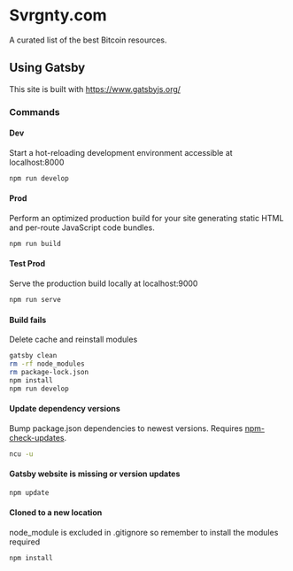 # Svrgnty.com

A curated list of the best Bitcoin resources.

## Using Gatsby

This site is built with https://www.gatsbyjs.org/

### Commands

#### Dev
Start a hot-reloading development environment accessible at localhost:8000
```sh
npm run develop
```

#### Prod
Perform an optimized production build for your site generating static HTML and per-route JavaScript code bundles.
```sh
npm run build
```
#### Test Prod
Serve the production build locally at localhost:9000
```sh
npm run serve
```

#### Build fails 
Delete cache and reinstall modules
```sh
gatsby clean
rm -rf node_modules
rm package-lock.json
npm install
npm run develop
```

#### Update dependency versions
Bump package.json dependencies to newest versions. Requires [npm-check-updates](https://www.npmjs.com/package/npm-check-updates).
```sh
ncu -u
```

#### Gatsby website is missing or version updates
```sh
npm update
```

#### Cloned to a new location
node_module is excluded in .gitignore so remember to install the modules required
```sh
npm install
```